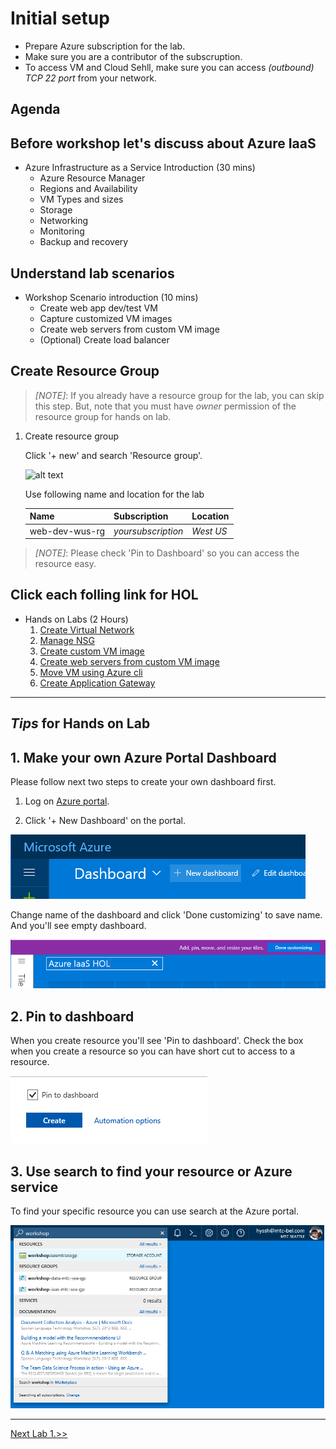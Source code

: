# Initial setup

- Prepare Azure subscription for the lab.
- Make sure you are a contributor of the subscruption.
- To access VM and Cloud Sehll, make sure you can access *(outbound) TCP 22 port* from your network.

## Agenda

## Before workshop let's discuss about Azure IaaS

- Azure Infrastructure as a Service Introduction (30 mins)
  - Azure Resource Manager
  - Regions and Availability
  - VM Types and sizes
  - Storage
  - Networking
  - Monitoring
  - Backup and recovery

## Understand lab scenarios

- Workshop Scenario introduction (10 mins)
  - Create web app dev/test VM
  - Capture customized VM images
  - Create web servers from custom VM image
  - (Optional) Create load balancer

## Create Resource Group

> *[NOTE]*: If you already have a resource group for the lab, you can skip this step. But, note that you must have *owner* permission of the resource group for hands on lab.

1. Create resource group

    Click '+ new' and search 'Resource group'.

    ![alt text](./images/3.1.0.png)

    Use following name and location for the lab

    |Name|Subscription|Location|
    |---|---|---|
    |web-dev-wus-rg|*yoursubscription*|*West US*|

> *[NOTE]*: Please check 'Pin to Dashboard' so you can access the resource easy.

## Click each folling link for HOL

- Hands on Labs (2 Hours)
  1. [Create Virtual Network](3.%20Hands%20on%20Labs/3.1.%20Create%20Virtual%20Network/Readme.md) 
  1. [Manage NSG](3.%20Hands%20on%20Labs/3.2.%20Manage%20NSG/Readme.md)
  1. [Create custom VM image](3.%20Hands%20on%20Labs/3.3.%20Create%20custom%20VM%20Image/Readme.md)
  1. [Create web servers from custom VM image](3.%20Hands%20on%20Labs/3.4.%20Create%20VM%20Portal/Readme.md)
  1. [Move VM using Azure cli](3.%20Hands%20on%20Labs/3.5.%20Create%20VM%20Cli/Readme.md)
  1. [Create Application Gateway](3.%20Hands%20on%20Labs/3.6.%20Application%20Gateway/Readme.md)

---

## *Tips* for Hands on Lab

## 1. Make your own Azure Portal Dashboard

Please follow next two steps to create your own dashboard first.

1. Log on [Azure portal](https://portal.azure.com).

1. Click '+ New Dashboard' on the portal.

  ![alt text](./3.%20Hands%20on%20Labs/images/3.0.1.png)

  Change name of the dashboard and click 'Done customizing' to save name. And you'll see empty dashboard.

  ![alt text](./3.%20Hands%20on%20Labs/images/3.0.2.png)

## 2. Pin to dashboard

When you create resource you'll see 'Pin to dashboard'. Check the box when you create a resource so you can have short cut to access to a resource.

  ![alt text](./3.%20Hands%20on%20Labs/images/3.0.3.png)

## 3. Use search to find your resource or Azure service

To find your specific resource you can use search at the Azure portal.

  ![alt text](./3.%20Hands%20on%20Labs/images/3.0.5.png)

---

[Next Lab 1.>>](https://github.com/xlegend1024/az-infra-wrkshp-101/tree/master/3.%20Hands%20on%20Labs/3.1.%20Create%20Virtual%20Network)